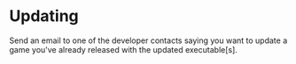 # Updating

Send an email to one of the developer contacts saying you want to update a game you've already released with the updated executable[s].
